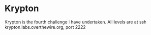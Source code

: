 # Krypton

Krypton is the fourth challenge I have undertaken. All levels are at ssh krypton.labs.overthewire.org, port 2222
